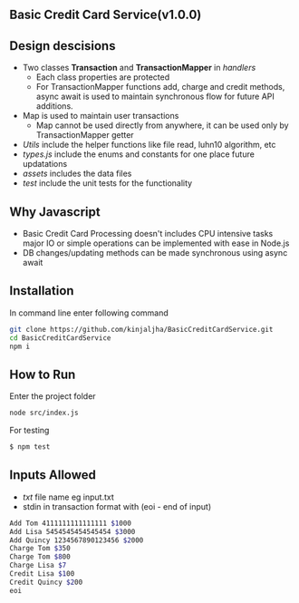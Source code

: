 ## Basic Credit Card Service(v1.0.0)

## Design descisions

- Two classes **Transaction** and **TransactionMapper** in _handlers_
    - Each class properties are protected
    - For TransactionMapper functions add, charge and credit methods, async await is used to maintain synchronous flow for future API additions.
- Map is used to maintain user transactions
    - Map cannot be used directly from anywhere, it can be used only by TransactionMapper getter
- _Utils_ include the helper functions like file read, luhn10 algorithm, etc
- _types.js_ include the enums and constants for one place future updatations
- _assets_ includes the data files
- _test_ include the unit tests for the functionality

## Why Javascript

- Basic Credit Card Processing doesn't includes CPU intensive tasks major IO or simple operations can be implemented with ease in Node.js
- DB changes/updating methods can be made synchronous using async await

## Installation

In command line enter following command

```sh
git clone https://github.com/kinjaljha/BasicCreditCardService.git
cd BasicCreditCardService
npm i
```

## How to Run

Enter the project folder

```sh
node src/index.js
```

For testing

```sh
$ npm test
```

## Inputs Allowed

- _txt_ file name eg input.txt
- stdin in transaction format with (eoi - end of input)

```sh
Add Tom 4111111111111111 $1000
Add Lisa 5454545454545454 $3000
Add Quincy 1234567890123456 $2000
Charge Tom $350
Charge Tom $800
Charge Lisa $7
Credit Lisa $100
Credit Quincy $200
eoi
```
